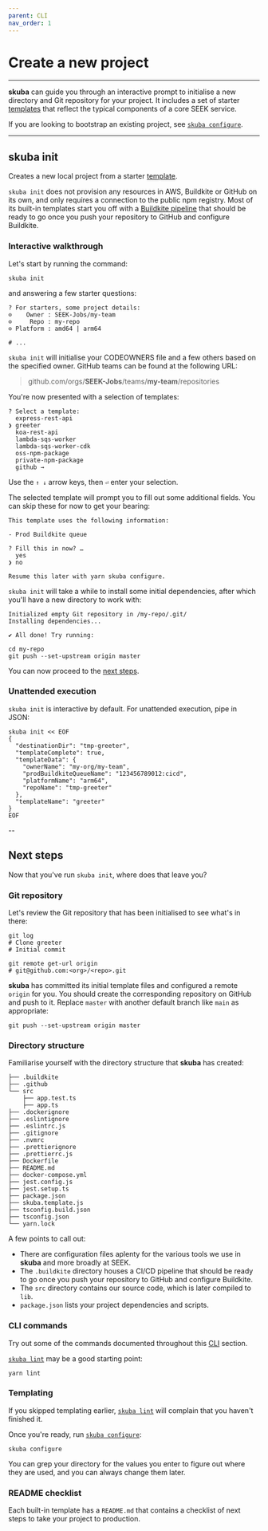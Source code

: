 ```yaml
---
parent: CLI
nav_order: 1
---
```


# Create a new project

---

**skuba** can guide you through an interactive prompt to initialise a new directory and Git repository for your project.
It includes a set of starter [templates] that reflect the typical components of a core SEEK service.

If you are looking to bootstrap an existing project,
see [`skuba configure`].

---

## skuba init

Creates a new local project from a starter [template].

`skuba init` does not provision any resources in AWS, Buildkite or GitHub on its own,
and only requires a connection to the public npm registry.
Most of its built-in templates start you off with a [Buildkite pipeline] that should be ready to go once you push your repository to GitHub and configure Buildkite.

### Interactive walkthrough

Let's start by running the command:

```shell
skuba init
```

and answering a few starter questions:

```shell
? For starters, some project details:
⊙    Owner : SEEK-Jobs/my-team
⊙     Repo : my-repo
⊙ Platform : amd64 | arm64

# ...
```

`skuba init` will initialise your CODEOWNERS file and a few others based on the specified owner.
GitHub teams can be found at the following URL:

> github.com/orgs/**SEEK-Jobs**/teams/**my-team**/repositories

You're now presented with a selection of templates:

```shell
? Select a template:
  express-rest-api
❯ greeter
  koa-rest-api
  lambda-sqs-worker
  lambda-sqs-worker-cdk
  oss-npm-package
  private-npm-package
  github →
```

Use the `↑ ↓` arrow keys, then `⏎` enter your selection.

The selected template will prompt you to fill out some additional fields.
You can skip these for now to get your bearing:

```shell
This template uses the following information:

- Prod Buildkite queue

? Fill this in now? …
  yes
❯ no

Resume this later with yarn skuba configure.
```

`skuba init` will take a while to install some initial dependencies,
after which you'll have a new directory to work with:

```shell
Initialized empty Git repository in /my-repo/.git/
Installing dependencies...

✔ All done! Try running:

cd my-repo
git push --set-upstream origin master
```

You can now proceed to the [next steps](#next-steps).

### Unattended execution

`skuba init` is interactive by default.
For unattended execution, pipe in JSON:

```shell
skuba init << EOF
{
  "destinationDir": "tmp-greeter",
  "templateComplete": true,
  "templateData": {
    "ownerName": "my-org/my-team",
    "prodBuildkiteQueueName": "123456789012:cicd",
    "platformName": "arm64",
    "repoName": "tmp-greeter"
  },
  "templateName": "greeter"
}
EOF
```

--

## Next steps

Now that you've run `skuba init`, where does that leave you?

### Git repository

Let's review the Git repository that has been initialised to see what's in there:

```shell
git log
# Clone greeter
# Initial commit

git remote get-url origin
# git@github.com:<org>/<repo>.git
```

**skuba** has committed its initial template files and configured a remote `origin` for you.
You should create the corresponding repository on GitHub and push to it.
Replace `master` with another default branch like `main` as appropriate:

```shell
git push --set-upstream origin master
```

### Directory structure

Familiarise yourself with the directory structure that **skuba** has created:

```shell
├── .buildkite
├── .github
└── src
    ├── app.test.ts
    ├── app.ts
├── .dockerignore
├── .eslintignore
├── .eslintrc.js
├── .gitignore
├── .nvmrc
├── .prettierignore
├── .prettierrc.js
├── Dockerfile
├── README.md
├── docker-compose.yml
├── jest.config.js
├── jest.setup.ts
├── package.json
├── skuba.template.js
├── tsconfig.build.json
├── tsconfig.json
└── yarn.lock
```

A few points to call out:

- There are configuration files aplenty for the various tools we use in **skuba** and more broadly at SEEK.
- The `.buildkite` directory houses a CI/CD pipeline that should be ready to go once you push your repository to GitHub and configure Buildkite.
- The `src` directory contains our source code, which is later compiled to `lib`.
- `package.json` lists your project dependencies and scripts.

### CLI commands

Try out some of the commands documented throughout this [CLI] section.

[`skuba lint`] may be a good starting point:

```shell
yarn lint
```

### Templating

If you skipped templating earlier,
[`skuba lint`] will complain that you haven't finished it.

Once you're ready, run [`skuba configure`]:

```shell
skuba configure
```

You can grep your directory for the values you enter to figure out where they are used,
and you can always change them later.

### README checklist

Each built-in template has a `README.md` that contains a checklist of next steps to take your project to production.

[`skuba configure`]: ./configure.md#skuba-configure
[`skuba lint`]: ./lint.md#skuba-lint
[buildkite pipeline]: https://buildkite.com/docs/pipelines/defining-steps
[cli]: ./index.md
[template]: ../templates
[templates]: ../templates
